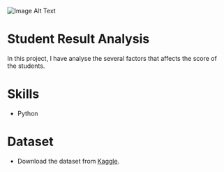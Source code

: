 ![Image Alt Text](https://netherhall.org/wp-content/uploads/2022/08/inscription-exam-results-stationary-wooden-background-close-up-174695198.jpg)

# Student Result Analysis
In this project, I have analyse the several factors that affects the score of the students.

# Skills
* Python

# Dataset  
* Download the dataset from [Kaggle](https://www.kaggle.com/datasets/desalegngeb/students-exam-scores?select=Expanded_data_with_more_features.csv).  
